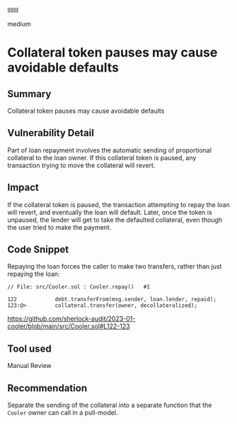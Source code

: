 IllIllI

medium

# Collateral token pauses may cause avoidable defaults

## Summary

Collateral token pauses may cause avoidable defaults


## Vulnerability Detail

Part of loan repayment involves the automatic sending of proportional collateral to the loan owner. If this collateral token is paused, any transaction trying to move the collateral will revert.


## Impact

If the collateral token is paused, the transaction attempting to repay the loan will revert, and eventually the loan will default. Later, once the token is unpaused, the lender will get to take the defaulted collateral, even though the user tried to make the payment.


## Code Snippet

Repaying the loan forces the caller to make two transfers, rather than just repaying the loan:
```solidity
// File: src/Cooler.sol : Cooler.repay()   #1

122            debt.transferFrom(msg.sender, loan.lender, repaid);
123:@>         collateral.transfer(owner, decollateralized);
```
https://github.com/sherlock-audit/2023-01-cooler/blob/main/src/Cooler.sol#L122-123


## Tool used

Manual Review

## Recommendation

Separate the sending of the collateral into a separate function that the `Cooler` owner can call in a pull-model.

